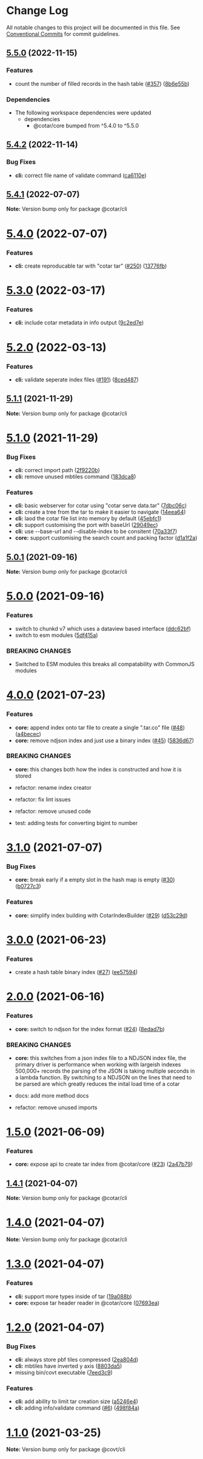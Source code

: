 # Change Log

All notable changes to this project will be documented in this file.
See [Conventional Commits](https://conventionalcommits.org) for commit guidelines.

## [5.5.0](https://github.com/linz/cotar/compare/cli-v5.4.2...cli-v5.5.0) (2022-11-15)


### Features

* count the number of filled records in the hash table ([#357](https://github.com/linz/cotar/issues/357)) ([8b6e55b](https://github.com/linz/cotar/commit/8b6e55b93c85a8c432886fccc485d848b5be6977))


### Dependencies

* The following workspace dependencies were updated
  * dependencies
    * @cotar/core bumped from ^5.4.0 to ^5.5.0

## [5.4.2](https://github.com/linz/cotar/compare/cli-v5.4.1...cli-v5.4.2) (2022-11-14)


### Bug Fixes

* **cli:** correct file name of validate command ([ca6110e](https://github.com/linz/cotar/commit/ca6110e7940cf2eb8726eb5b945d61be3c054347))

## [5.4.1](https://github.com/linz/cotar/compare/v5.4.0...v5.4.1) (2022-07-07)

**Note:** Version bump only for package @cotar/cli





# [5.4.0](https://github.com/linz/cotar/compare/v5.3.0...v5.4.0) (2022-07-07)


### Features

* **cli:** create reproducable tar with "cotar tar" ([#250](https://github.com/linz/cotar/issues/250)) ([13776fb](https://github.com/linz/cotar/commit/13776fbe33f5daa7b5fca0c25001a641e49a616f))





# [5.3.0](https://github.com/linz/cotar/compare/v5.2.0...v5.3.0) (2022-03-17)


### Features

* **cli:** include cotar metadata in info output ([9c2ed7e](https://github.com/linz/cotar/commit/9c2ed7e335de91492d7bf69cb840121317182b9e))





# [5.2.0](https://github.com/linz/cotar/compare/v5.1.1...v5.2.0) (2022-03-13)


### Features

* **cli:** validate seperate index files ([#191](https://github.com/linz/cotar/issues/191)) ([8ced487](https://github.com/linz/cotar/commit/8ced48712963d2172229410c0809284592cf234f))





## [5.1.1](https://github.com/linz/cotar/compare/v5.1.0...v5.1.1) (2021-11-29)

**Note:** Version bump only for package @cotar/cli





# [5.1.0](https://github.com/linz/cotar/compare/v5.0.1...v5.1.0) (2021-11-29)


### Bug Fixes

* **cli:** correct import path ([2f9220b](https://github.com/linz/cotar/commit/2f9220b6662302b56c6491b4b50956e44a9f5886))
* **cli:** remove unused mbtiles command ([183dca8](https://github.com/linz/cotar/commit/183dca8c26b99809cef622cfa3974fd80349685b))


### Features

* **cli:** basic webserver for cotar using "cotar serve data.tar" ([7dbc06c](https://github.com/linz/cotar/commit/7dbc06c4c3835c191dd0c8d5c104ea5decda8972))
* **cli:** create a tree from the tar to make it easier to navigate ([14eea64](https://github.com/linz/cotar/commit/14eea643e182ff9944d71165c755e58b7057d11a))
* **cli:** laod the cotar file list into memory by default ([45ebfc1](https://github.com/linz/cotar/commit/45ebfc16e03c840ea47d7f83f92b6fc6044a5506))
* **cli:** support customising the port with baseUrl ([29049ec](https://github.com/linz/cotar/commit/29049ecfa36865cc619409ce1c22ad1182eb19cc))
* **cli:** use --base-url and --disable-index to be consitent ([70a33f7](https://github.com/linz/cotar/commit/70a33f77e24725d04f35cc185adf6f23430236f9))
* **core:** support customising the search count and packing factor ([d1a1f2a](https://github.com/linz/cotar/commit/d1a1f2a2923377d9ed6e0bb2ff0125d4c009bcce))





## [5.0.1](https://github.com/linz/cotar/compare/v5.0.0...v5.0.1) (2021-09-16)

**Note:** Version bump only for package @cotar/cli





# [5.0.0](https://github.com/linz/cotar/compare/v4.0.0...v5.0.0) (2021-09-16)


### Features

* switch to chunkd v7 which uses a dataview based interface ([ddc62bf](https://github.com/linz/cotar/commit/ddc62bf017e92616e7e01b642c2581bc4abbc33e))
* switch to esm modules ([5df415a](https://github.com/linz/cotar/commit/5df415a4b3668922f5e179fd371260482dd2238f))


### BREAKING CHANGES

* Switched to ESM modules this breaks all compatability
with CommonJS modules





# [4.0.0](https://github.com/linz/cotar/compare/v3.1.0...v4.0.0) (2021-07-23)


### Features

* **core:** append index onto tar file to create a single ".tar.co" file ([#48](https://github.com/linz/cotar/issues/48)) ([a4becec](https://github.com/linz/cotar/commit/a4becec897b012fd279a80041a59e6bb52ac5c42))
* **core:** remove ndjson index and just use a binary index ([#45](https://github.com/linz/cotar/issues/45)) ([5836d67](https://github.com/linz/cotar/commit/5836d67197224ffd5b2a88abae10acdf2bdf9be4))


### BREAKING CHANGES

* **core:** this changes both how the index is constructed and how it is stored

* refactor: rename index creator

* refactor: fix lint issues

* refactor: remove unused code

* test: adding tests for converting bigint to number





# [3.1.0](https://github.com/linz/cotar/compare/v3.0.0...v3.1.0) (2021-07-07)


### Bug Fixes

* **core:** break early if a empty slot in the hash map is empty ([#30](https://github.com/linz/cotar/issues/30)) ([b0727c3](https://github.com/linz/cotar/commit/b0727c34e70252203246bfd33953657f0216ebd1))


### Features

* **core:** simplify index building with CotarIndexBuilder ([#29](https://github.com/linz/cotar/issues/29)) ([d53c29d](https://github.com/linz/cotar/commit/d53c29d6c9c202c877dbcbfc380dcf498366a65d))





# [3.0.0](https://github.com/linz/cotar/compare/v2.0.0...v3.0.0) (2021-06-23)


### Features

* create a hash table binary index ([#27](https://github.com/linz/cotar/issues/27)) ([ee57594](https://github.com/linz/cotar/commit/ee57594ef39db92537d019fe87db42f1fa5e6c52))





# [2.0.0](https://github.com/linz/cotar/compare/v1.5.0...v2.0.0) (2021-06-16)


### Features

* **core:** switch to ndjson for the index format ([#24](https://github.com/linz/cotar/issues/24)) ([8edad7b](https://github.com/linz/cotar/commit/8edad7bf3dc901a183170f033fdb311f30617998))


### BREAKING CHANGES

* **core:** this switches from a json index file to a NDJSON index file, the primary driver is performance when working with largeish indexes 500,000+ records the parsing of the JSON is taking multiple seconds in a lambda function. By switching to a NDJSON on the lines that need to be parsed are which greatly reduces the inital load time of a cotar

* docs: add more method docs

* refactor: remove unused imports





# [1.5.0](https://github.com/linz/cotar/compare/v1.4.1...v1.5.0) (2021-06-09)


### Features

* **core:** expose api to create tar index from @cotar/core ([#23](https://github.com/linz/cotar/issues/23)) ([2a47b79](https://github.com/linz/cotar/commit/2a47b79cbfcd503613ec1b05db854c9084345476))





## [1.4.1](https://github.com/linz/cotar/compare/v1.4.0...v1.4.1) (2021-04-07)

**Note:** Version bump only for package @cotar/cli





# [1.4.0](https://github.com/linz/cotar/compare/v1.3.0...v1.4.0) (2021-04-07)

**Note:** Version bump only for package @cotar/cli





# [1.3.0](https://github.com/linz/cotar/compare/v1.2.0...v1.3.0) (2021-04-07)


### Features

* **cli:** support more types inside of tar ([19a088b](https://github.com/linz/cotar/commit/19a088b6195d44ec19b0bbe5706f777bcabec337))
* **core:** expose tar header reader in @cotar/core ([07693ea](https://github.com/linz/cotar/commit/07693ea0833dc442d12f7696faaaa39809718571))





# [1.2.0](https://github.com/linz/cotar/compare/v1.1.0...v1.2.0) (2021-04-07)


### Bug Fixes

* **cli:** always store pbf tiles compressed ([2ea804d](https://github.com/linz/cotar/commit/2ea804d00f5d19e2d672e4aa6ad35709221429ec))
* **cli:** mbtiles have inverted y axis ([8803da5](https://github.com/linz/cotar/commit/8803da55016e48124d8cea40a7cd2ff3f1afe5bb))
* missing bin/covt executable ([7eed3c9](https://github.com/linz/cotar/commit/7eed3c9fea053f66827130cd4ffc0e286f0263f1))


### Features

* **cli:** add ability to limit tar creation size ([a5246e4](https://github.com/linz/cotar/commit/a5246e43768d6c617f7d42e41eb07a4592f7dcbc))
* **cli:** adding info/validate command ([#6](https://github.com/linz/cotar/issues/6)) ([498f84a](https://github.com/linz/cotar/commit/498f84a7a04fc1b043ffb067e8cb388b94777982))





# [1.1.0](https://github.com/blacha/covt/compare/v1.0.1...v1.1.0) (2021-03-25)

**Note:** Version bump only for package @covt/cli
